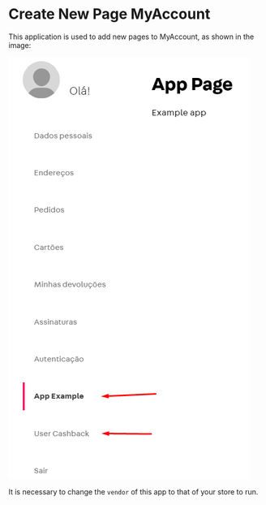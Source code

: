 # Create New Page MyAccount

This application is used to add new pages to MyAccount, as shown in the image:

![MyAccount](./github/images/myaccount.png)

It is necessary to change the `vendor` of this app to that of your store to run.